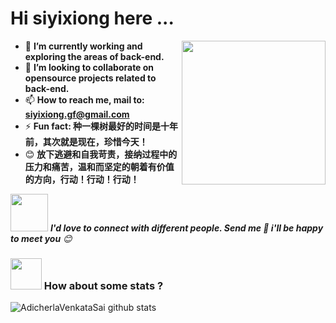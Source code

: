 <h1>Hi siyixiong here ...</h1>
<img align='right' src="https://media.giphy.com/media/MT5UUV1d4CXE2A37Dg/giphy.gif" width="230">


- 🔭 **I’m currently working and exploring the areas of back-end.**
- 👯 **I’m looking to collaborate on opensource projects related to back-end.**
- 📫 **How to reach me, mail to: siyixiong.gf@gmail.com**
- ⚡  **Fun fact: 种一棵树最好的时间是十年前，其次就是现在，珍惜今天！**
- 😊 **放下逃避和自我苛责，接纳过程中的压力和痛苦，温和而坚定的朝着有价值的方向，行动！行动！行动！**


<img src="https://media.giphy.com/media/LnQjpWaON8nhr21vNW/giphy.gif" width="60"> <em><b>I'd love to connect with different people. Send me 👋 i'll be happy to meet you</b> 😊</em>




### <img src="https://media.giphy.com/media/VgCDAzcKvsR6OM0uWg/giphy.gif" width="50"> How about some stats ?

![AdicherlaVenkataSai github stats](https://github-readme-stats.vercel.app/api?username=zhongxite&show_icons=true)







 

